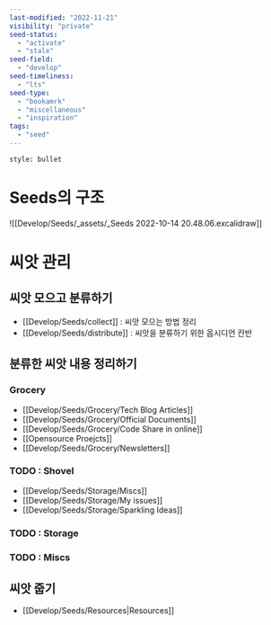 ```yaml
---
last-modified: "2022-11-21"
visibility: "private"
seed-status:
  - "activate"
  - "stale"
seed-field:
  - "develop"
seed-timeliness:
  - "lts"
seed-type:
  - "bookamrk"
  - "miscellaneous"
  - "inspiration"
tags:
  - "seed"
---
```

```toc
style: bullet
```
# Seeds의 구조
![[Develop/Seeds/_assets/_Seeds 2022-10-14 20.48.06.excalidraw]]

# 씨앗 관리
## 씨앗 모으고 분류하기
- [[Develop/Seeds/collect]] : 씨앗 모으는 방법 정리
- [[Develop/Seeds/distribute]] : 씨앗을 분류하기 위한 옵시디언 칸반

## 분류한 씨앗 내용 정리하기
### Grocery
- [[Develop/Seeds/Grocery/Tech Blog Articles]]
- [[Develop/Seeds/Grocery/Official Documents]]
- [[Develop/Seeds/Grocery/Code Share in online]]
- [[Opensource Proejcts]]
- [[Develop/Seeds/Grocery/Newsletters]]

### TODO : Shovel
-  [[Develop/Seeds/Storage/Miscs]]
-  [[Develop/Seeds/Storage/My issues]]
-  [[Develop/Seeds/Storage/Sparkling Ideas]]

### TODO : Storage
### TODO : Miscs

## 씨앗 줍기
- [[Develop/Seeds/Resources|Resources]]
